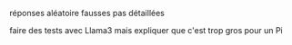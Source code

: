réponses aléatoire
fausses
pas détaillées

faire des tests avec Llama3
mais expliquer que c'est trop gros pour un Pi
